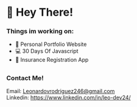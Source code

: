 # 👋 Hey There! 

### Things im working on:
 * 🎷 Personal Portfolio Website
 * 💻 30 Days Of Javascript
 * 🌱 Insurance Registration App 
##
### Contact Me! 

Email: Leonardovrodriguez246@gmail.com <br>
Linkedin: https://www.linkedin.com/in/leo-dev24/
  

